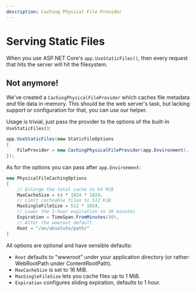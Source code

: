 ```yaml
---
description: Caching Physical File Provider
---
```


# Serving Static Files

When you use ASP.NET Core's `app.UseStaticFiles()`, then every request that hits the server will hit the filesystem.

## Not anymore!

We've created a `CachingPhysicalFileProvider` which caches file metadata _and_ file data in-memory. This should be the web server's task, but lacking support or configuration for that, you can use our helper.

Usage is trivial, just pass the provider to the options of the built-in `UseStaticFiles()`:

```csharp
app.UseStaticFiles(new StaticFileOptions
{
    FileProvider = new CachingPhysicalFileProvider(app.Environment),
});
```

As for the options you can pass after `app.Environment`:

```csharp
new PhysicalFileCachingOptions
{
    // Enlarge the total cache to 64 MiB
    MaxCacheSize = 64 * 1024 * 1024,
    // Limit cacheable files to 512 KiB
    MaxSingleFileSize = 512 * 1024,
    // Lower the 1-hour expiration to 30 minutes
    Expiration = TimeSpan.FromMinutes(30),
    // Alter the wwwroot default
    Root = "/an/absolute/path/"
}
```

All options are optional and have sensible defaults:

* `Root` defaults to "wwwroot" under your application directory (or rather: WebRootPath under ContentRootPath).
* `MaxCacheSize` is set to 16 MiB.
* `MaxSingleFileSize` lets you cache files up to 1 MiB.
* `Expiration` configures sliding expiration, defaults to 1 hour.